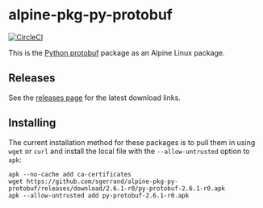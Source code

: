 # alpine-pkg-py-protobuf

[![CircleCI](https://img.shields.io/circleci/project/meddington/alpine-pkg-py-protobuf/master.svg)](https://circleci.com/gh/meddington/alpine-pkg-py-protobuf)

This is the [Python protobuf][py-protobuf] package as an Alpine Linux package.

## Releases

See the [releases page][releases] for the latest download links.

## Installing

The current installation method for these packages is to pull them in using
`wget` or `curl` and install the local file with the `--allow-untrusted` option
to `apk`:

```
apk --no-cache add ca-certificates
wget https://github.com/sgerrand/alpine-pkg-py-protobuf/releases/download/2.6.1-r0/py-protobuf-2.6.1-r0.apk
apk --allow-untrusted add py-protobuf-2.6.1-r0.apk
```

[py-protobuf]: https://pypi.python.org/pypi/protobuf
[releases]: https://github.com/sgerrand/alpine-pkg-py-protobuf/releases/
